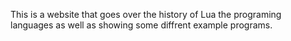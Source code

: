 This is a website that goes over the history of Lua the programing languages as well as showing some diffrent example programs.
